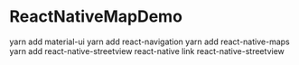 # ReactNativeMapDemo
yarn add material-ui
yarn add react-navigation
yarn add react-native-maps
yarn add react-native-streetview
react-native link react-native-streetview
